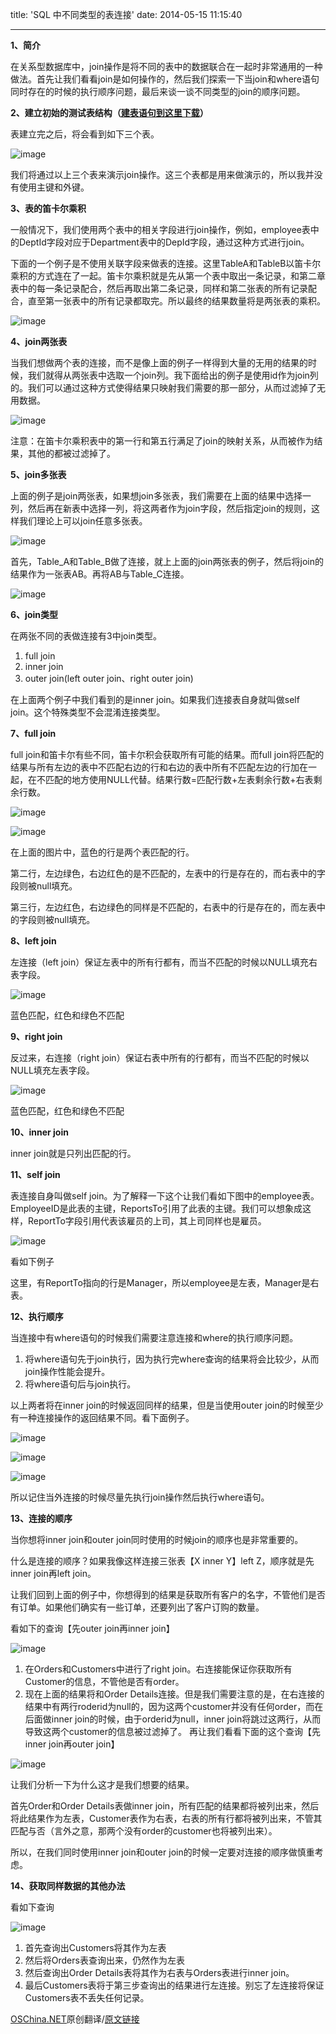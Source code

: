 title: 'SQL 中不同类型的表连接'
date: 2014-05-15 11:15:40

---
**1、简介**

在关系型数据库中，join操作是将不同的表中的数据联合在一起时非常通用的一种做法。首先让我们看看join是如何操作的，然后我们探索一下当join和where语句同时存在的时候的执行顺序问题，最后来谈一谈不同类型的join的顺序问题。

**2、建立初始的测试表结构（[建表语句到这里下载](http://www.codeproject.com/Articles/435694/Understanding-Table-Joins-using-SQL)）**

表建立完之后，将会看到如下三个表。

![image](http://waakaakaa.qiniudn.com/103306_e9CO_82993.jpg)

我们将通过以上三个表来演示join操作。这三个表都是用来做演示的，所以我并没有使用主键和外键。

**3、表的笛卡尔乘积**

一般情况下，我们使用两个表中的相关字段进行join操作，例如，employee表中的DeptId字段对应于Department表中的DepId字段，通过这种方式进行join。

下面的一个例子是不使用关联字段来做表的连接。这里TableA和TableB以笛卡尔乘积的方式连在了一起。笛卡尔乘积就是先从第一个表中取出一条记录，和第二章表中的每一条记录配合，然后再取出第二条记录，同样和第二张表的所有记录配合，直至第一张表中的所有记录都取完。所以最终的结果数量将是两张表的乘积。

![image](http://waakaakaa.qiniudn.com/103407_CPoq_82993.jpg)

**4、join两张表**

当我们想做两个表的连接，而不是像上面的例子一样得到大量的无用的结果的时候，我们就得从两张表中选取一个join列。我下面给出的例子是使用id作为join列的。我们可以通过这种方式使得结果只映射我们需要的那一部分，从而过滤掉了无用数据。

![image](http://waakaakaa.qiniudn.com/103435_FDRs_82993.jpg)

注意：在笛卡尔乘积表中的第一行和第五行满足了join的映射关系，从而被作为结果，其他的都被过滤掉了。

**5、join多张表**

上面的例子是join两张表，如果想join多张表，我们需要在上面的结果中选择一列，然后再在新表中选择一列，将这两者作为join字段，然后指定join的规则，这样我们理论上可以join任意多张表。

![image](http://waakaakaa.qiniudn.com/103524_uGSe_82993.jpg)

首先，Table_A和Table_B做了连接，就上上面的join两张表的例子，然后将join的结果作为一张表AB。再将AB与Table_C连接。

![image](http://waakaakaa.qiniudn.com/103553_ofCc_82993.jpg)

**6、join类型**

在两张不同的表做连接有3中join类型。

1. full join
2. inner join
3. outer join(left outer join、right outer join)

在上面两个例子中我们看到的是inner join。如果我们连接表自身就叫做self join。这个特殊类型不会混淆连接类型。

**7、full join**

full join和笛卡尔有些不同，笛卡尔积会获取所有可能的结果。而full join将匹配的结果与所有左边的表中不匹配右边的行和右边的表中所有不匹配左边的行加在一起，在不匹配的地方使用NULL代替。结果行数=匹配行数+左表剩余行数+右表剩余行数。

![image](http://waakaakaa.qiniudn.com/103707_a5Lt_82993.jpg)

![image](http://waakaakaa.qiniudn.com/103715_XlOu_82993.jpg)

在上面的图片中，蓝色的行是两个表匹配的行。

第二行，左边绿色，右边红色的是不匹配的，左表中的行是存在的，而右表中的字段则被null填充。

第三行，左边红色，右边绿色的同样是不匹配的，右表中的行是存在的，而左表中的字段则被null填充。

**8、left join**

左连接（left join）保证左表中的所有行都有，而当不匹配的时候以NULL填充右表字段。

![image](http://waakaakaa.qiniudn.com/103812_omnc_82993.jpg)

蓝色匹配，红色和绿色不匹配

**9、right join**

反过来，右连接（right join）保证右表中所有的行都有，而当不匹配的时候以NULL填充左表字段。

![image](http://waakaakaa.qiniudn.com/103918_9ZGB_82993.jpg)

蓝色匹配，红色和绿色不匹配

**10、inner join**

inner join就是只列出匹配的行。

**11、self join**

表连接自身叫做self join。为了解释一下这个让我们看如下图中的employee表。EmployeeID是此表的主键，ReportsTo引用了此表的主键。我们可以想象成这样，ReportTo字段引用代表该雇员的上司，其上司同样也是雇员。

![image](http://waakaakaa.qiniudn.com/104034_6UfA_82993.jpg)

看如下例子

 

这里，有ReportTo指向的行是Manager，所以employee是左表，Manager是右表。

**12、执行顺序**

当连接中有where语句的时候我们需要注意连接和where的执行顺序问题。

1. 将where语句先于join执行，因为执行完where查询的结果将会比较少，从而join操作性能会提升。
2. 将where语句后与join执行。

以上两者将在inner join的时候返回同样的结果，但是当使用outer join的时候至少有一种连接操作的返回结果不同。看下面例子。

![image](http://waakaakaa.qiniudn.com/104203_qlXI_82993.jpg)

![image](http://waakaakaa.qiniudn.com/104332_G4d9_82993.jpg)

![image](http://waakaakaa.qiniudn.com/104345_t1jS_82993.jpg)

所以记住当外连接的时候尽量先执行join操作然后执行where语句。

**13、连接的顺序**

当你想将inner join和outer join同时使用的时候join的顺序也是非常重要的。

什么是连接的顺序？如果我像这样连接三张表【X inner Y】left Z，顺序就是先inner join再left join。

让我们回到上面的例子中，你想得到的结果是获取所有客户的名字，不管他们是否有订单。如果他们确实有一些订单，还要列出了客户订购的数量。

看如下的查询【先outer join再inner join】

![image](http://waakaakaa.qiniudn.com/104419_CpoO_82993.jpg)

1. 在Orders和Customers中进行了right join。右连接能保证你获取所有Customer的信息，不管他是否有order。
2. 现在上面的结果将和Order Details连接。但是我们需要注意的是，在右连接的结果中有两行roderid为null的，因为这两个customer并没有任何order，而在后面做inner join的时候，由于orderid为null，inner join将跳过这两行，从而导致这两个customer的信息被过滤掉了。
再让我们看看下面的这个查询【先inner join再outer join】

![image](http://waakaakaa.qiniudn.com/104459_m47U_82993.jpg)

让我们分析一下为什么这才是我们想要的结果。

首先Order和Order Details表做inner join，所有匹配的结果都将被列出来，然后将此结果作为左表，Customer表作为右表，右表的所有行都将被列出来，不管其匹配与否（言外之意，那两个没有order的customer也将被列出来）。

所以，在我们同时使用inner join和outer join的时候一定要对连接的顺序做慎重考虑。

**14、获取同样数据的其他办法**

看如下查询

![image](http://waakaakaa.qiniudn.com/104551_IGzJ_82993.jpg)

1. 首先查询出Customers将其作为左表
2. 然后将Orders表查询出来，仍然作为左表
3. 然后查询出Order Details表将其作为右表与Orders表进行inner join。
4. 最后Customers表将于第三步查询出的结果进行左连接。别忘了左连接将保证Customers表不丢失任何记录。

[OSChina.NET](http://oschina.net/)原创翻译/[原文链接](http://www.codeproject.com/Articles/435694/Understanding-Table-Joins-using-SQL)
